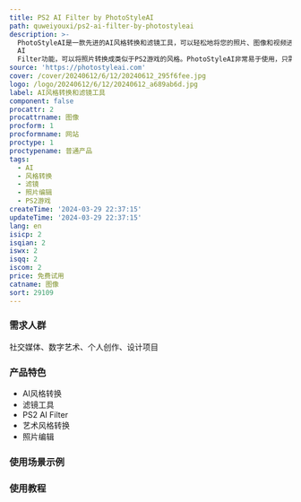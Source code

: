 ```yaml
---
title: PS2 AI Filter by PhotoStyleAI
path: quweiyouxi/ps2-ai-filter-by-photostyleai
description: >-
  PhotoStyleAI是一款先进的AI风格转换和滤镜工具，可以轻松地将您的照片、图像和视频进行转换。它提供了多种风格选项，可以将照片转换成不同的艺术风格，如印象派、油画、卡通等。它还具有PS2
  AI
  Filter功能，可以将照片转换成类似于PS2游戏的风格。PhotoStyleAI非常易于使用，只需上传您的照片，选择风格或添加滤镜，然后点击编辑即可。
source: 'https://photostyleai.com'
cover: /cover/20240612/6/12/20240612_295f6fee.jpg
logo: /logo/20240612/6/12/20240612_a689ab6d.jpg
label: AI风格转换和滤镜工具
component: false
procattr: 2
procattrname: 图像
procform: 1
procformname: 网站
proctype: 1
proctypename: 普通产品
tags:
  - AI
  - 风格转换
  - 滤镜
  - 照片编辑
  - PS2游戏
createTime: '2024-03-29 22:37:15'
updateTime: '2024-03-29 22:37:15'
lang: en
isicp: 2
isqian: 2
iswx: 2
isqq: 2
iscom: 2
price: 免费试用
catname: 图像
sort: 29109
---
```




### 需求人群
社交媒体、数字艺术、个人创作、设计项目

### 产品特色
- AI风格转换
- 滤镜工具
- PS2 AI Filter
- 艺术风格转换
- 照片编辑

### 使用场景示例


### 使用教程


  

